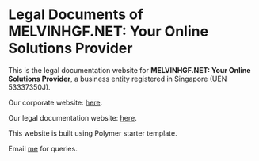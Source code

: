 <h1>Legal Documents of <strong>MELVINHGF.NET: Your Online Solutions Provider</strong></h1>
<p>This is the legal documentation website for <strong>MELVINHGF.NET: Your Online Solutions Provider</strong>, a business entity registered in Singapore (UEN 53337350J).</p>
<p>Our corporate website: <a href="https://melvinhgf.business.site" target="_blank" text-decoration="none">here</a>.</p>
<p>Our legal documentation website: <a href="https://docs.melvinhgf.net" target="_blank" text-decoration="none">here</a>.</p>
<p>This website is built using Polymer starter template.</p>
<p>Email <a href="mailto:melvinhgf@gmail.com">me</a> for queries.
